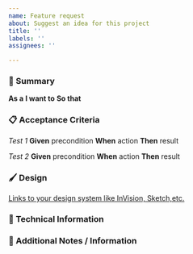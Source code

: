 ```yaml
---
name: Feature request
about: Suggest an idea for this project
title: ''
labels: ''
assignees: ''

---
```


### :book: Summary
**As a** 
**I want to** 
**So that** 
 
### :clipboard: Acceptance Criteria

_Test 1_
**Given** precondition
**When** action
**Then** result

_Test 2_
**Given** precondition
**When** action
**Then** result
 
### :paintbrush: Design

[Links to your design system like InVision, Sketch,etc.](http://linkhere.com)
 
### :floppy_disk: Technical Information

### :notebook: Additional Notes / Information
